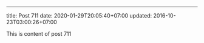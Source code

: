 ---
title: Post 711
date: 2020-01-29T20:05:40+07:00
updated: 2016-10-23T03:00:26+07:00

This is content of post 711